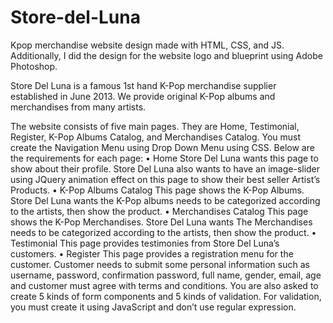 # Store-del-Luna
Kpop merchandise website design made with HTML, CSS, and JS. Additionally, I did the design for the website logo and blueprint using Adobe Photoshop.

Store Del Luna is a famous 1st hand K-Pop merchandise supplier established in June 2013. We provide original K-Pop albums and merchandises from many artists. 

The website consists of five main pages. They are Home, Testimonial, Register, K-Pop Albums Catalog, and Merchandises Catalog. You must create the Navigation Menu using Drop Down Menu using CSS. Below are the requirements for each page:
•	Home
Store Del Luna wants this page to show about their profile. Store Del Luna also wants to have an image-slider using JQuery animation effect on this page to show their best seller Artist’s Products.
•	K-Pop Albums Catalog
This page shows the K-Pop Albums. Store Del Luna wants the K-Pop albums needs to be categorized according to the artists, then show the product. 
•	Merchandises Catalog
This page shows the K-Pop Merchandises. Store Del Luna wants The Merchandises needs to be categorized according to the artists, then show the product.
•	Testimonial
This page provides testimonies from Store Del Luna’s customers.
•	Register
This page provides a registration menu for the customer. Customer needs to submit some personal information such as username, password, confirmation password, full name, gender, email, age and customer must agree with terms and conditions. You are also asked to create 5 kinds of form components and 5 kinds of validation. For validation, you must create it using JavaScript and don’t use regular expression.
